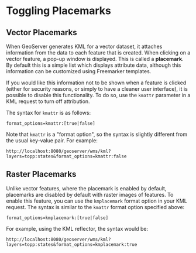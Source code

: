 # Toggling Placemarks

## Vector Placemarks

When GeoServer generates KML for a vector dataset, it attaches information from the data to each feature that is created. When clicking on a vector feature, a pop-up window is displayed. This is called a **placemark**. By default this is a simple list which displays attribute data, although this information can be customized using Freemarker templates.

If you would like this information not to be shown when a feature is clicked (either for security reasons, or simply to have a cleaner user interface), it is possible to disable this functionality. To do so, use the `kmattr` parameter in a KML request to turn off attribution.

The syntax for `kmattr` is as follows:

    format_options=kmattr:[true|false]

Note that `kmattr` is a "format option", so the syntax is slightly different from the usual key-value pair. For example:

    http://localhost:8080/geoserver/wms/kml?layers=topp:states&format_options=kmattr:false

## Raster Placemarks

Unlike vector features, where the placemark is enabled by default, placemarks are disabled by default with raster images of features. To enable this feature, you can use the `kmplacemark` format option in your KML request. The syntax is similar to the `kmattr` format option specified above:

    format_options=kmplacemark:[true|false]

For example, using the KML reflector, the syntax would be:

    http://localhost:8080/geoserver/wms/kml?layers=topp:states&format_options=kmplacemark:true
